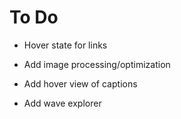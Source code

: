 # To Do

- Hover state for links
- Add image processing/optimization
- Add hover view of captions

- Add wave explorer

